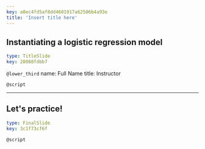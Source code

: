 ```yaml
---
key: a8ec4fd5af8dd4601917a62506b4a93e
title: 'Insert title here'
---
```


## Instantiating a logistic regression model

```yaml
type: TitleSlide
key: 28088fdbb7
```

`@lower_third`
name: Full Name
title: Instructor

`@script`


---

## Let's practice!

```yaml
type: FinalSlide
key: 3c1f73cf6f
```

`@script`
